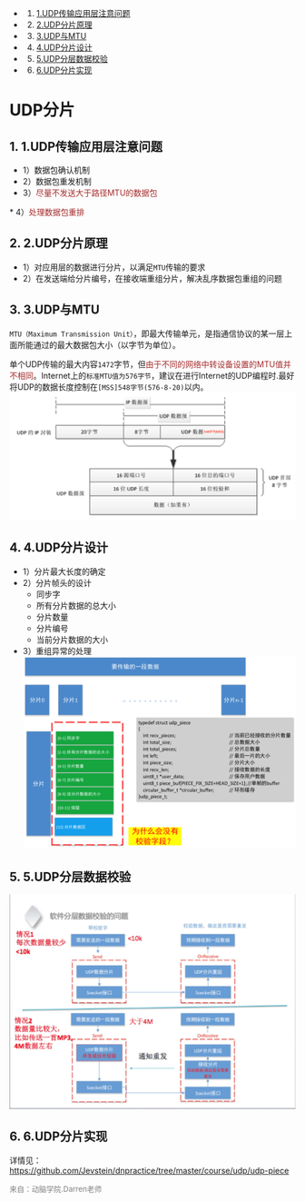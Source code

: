 <!-- vscode-markdown-toc -->
* 1. [1.UDP传输应用层注意问题](#UDP)
* 2. [2.UDP分片原理](#UDP-1)
* 3. [3.UDP与MTU](#UDPMTU)
* 4. [4.UDP分片设计](#UDP-1)
* 5. [5.UDP分层数据校验](#UDP-1)
* 6. [6.UDP分片实现](#UDP-1)

<!-- vscode-markdown-toc-config
	numbering=true
	autoSave=true
	/vscode-markdown-toc-config -->
<!-- /vscode-markdown-toc -->
# UDP分片

##  1. <a name='UDP'></a>1.UDP传输应用层注意问题
* 1）数据包确认机制
* 2）数据包重发机制
* 3）<font color=#A52A2A>尽量不发送大于路径MTU的数据包
</font>
* 4）<font color=#A52A2A >处理数据包重排</font>

##  2. <a name='UDP-1'></a>2.UDP分片原理
* 1）对应用层的数据进行分片，以满足`MTU`传输的要求
* 2）在发送端给分片编号，在接收端重组分片，解决乱序数据包重组的问题
##  3. <a name='UDPMTU'></a>3.UDP与MTU
`MTU（Maximum Transmission Unit）`，即最大传输单元，是指通信协议的某一层上面所能通过的最大数据包大小（以字节为单位）。

单个UDP传输的最大内容`1472`字节，但<font color=#A52A2A>由于不同的网络中转设备设置的MTU值并不相同</font>。Internet上的`标准MTU值为576字节`，建议在进行Internet的UDP编程时.最好将UDP的数据长度控制在`[MSS]548字节(576-8-20)`以内。
![UDP之MTU与MSS](images/UDP之MTU与MSS.png)

##  4. <a name='UDP-1'></a>4.UDP分片设计

* 1）分片最大长度的确定
* 2）分片帧头的设计
    - 同步字
    - 所有分片数据的总大小
    - 分片数量
    - 分片编号
    - 当前分片数据的大小
* 3）重组异常的处理
![UDP之MTU与MSS](images/UDP分片机制设计.png)
##  5. <a name='UDP-1'></a>5.UDP分层数据校验
![UDP分层数据校验](images/UDP分层数据校验.png)

##  6. <a name='UDP-1'></a>6.UDP分片实现
详情见：https://github.com/Jevstein/dnpractice/tree/master/course/udp/udp-piece

<font color=gray size=2>
来自：动脑学院.Darren老师
</font>